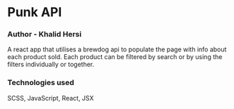 # Punk API

### Author - Khalid Hersi
A react app that utilises a brewdog api to populate the page with info about each product sold. Each product can be filtered by search or by using the filters individually or together.

### Technologies used
SCSS, JavaScript, React, JSX
